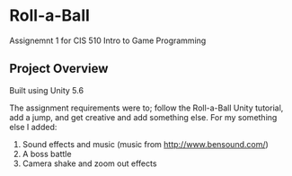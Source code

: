# Roll-a-Ball
Assignemnt 1 for CIS 510 Intro to Game Programming
## Project Overview
Built using Unity 5.6

The assignment requirements were to; follow the Roll-a-Ball Unity tutorial, add a jump, and get creative and add something else.
For my something else I added:
1. Sound effects and music (music from http://www.bensound.com/)
2. A boss battle
3. Camera shake and zoom out effects

